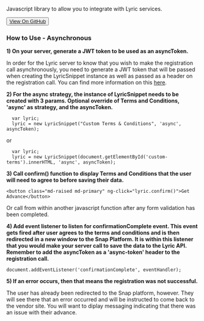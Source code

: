 Javascript library to allow you to integrate with Lyric services.

<button><a href="https://github.com/LyricFinancial/lyric-snippet" target="_blank" class="btn btn-secondary btn-hero">View On GitHub</a></button>

### How to Use - Asynchronous

**1) On your server, generate a JWT token to be used as an asyncToken.**

In order for the Lyric server to know that you wish to make the registration call asynchronously, you need to generate a JWT token that will be passed when creating the LyricSnippet instance as well as passed as a header on the registration call. You can find more information on this [here](!Demo_Integration_Server/Async_Token_Api).

**2) For the async strategy, the instance of LyricSnippet needs to be created with 3 params.  Optional override of Terms and Conditions, 'async' as strategy, and the asyncToken.**

      var lyric;
      lyric = new LyricSnippet("Custom Terms & Conditions", 'async', asyncToken);

  or

      var lyric;
      lyric = new LyricSnippet(document.getElementById('custom-terms').innerHTML, 'async', asyncToken);


**3) Call confirm() function to display Terms and Conditions that the user will need to agree to before saving their data.**

    <button class="md-raised md-primary" ng-click="lyric.confirm()">Get Advance</button>

  Or call from within another javascript function after any form validation has been completed.

**4) Add event listener to listen for confirmationComplete event.  This event gets fired after user agrees to the terms and conditions and is then redirected in a new window to the Snap Platform.  It is within this listener that you would make your server call to save the data to the Lyric API.  Remember to add the asyncToken as a 'async-token' header to the registration call.**

    document.addEventListener('confirmationComplete', eventHandler);

**5) If an error occurs, then that means the registration was not successful.**

The user has already been redirected to the Snap platform, however.  They will see there that an error occurred and will be instructed to come back to the vendor site. You will want to diplay messaging indicating that there was an issue with their advance.